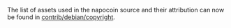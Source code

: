 The list of assets used in the napocoin source and their attribution can now be found in [contrib/debian/copyright](../contrib/debian/copyright).
